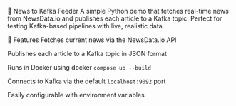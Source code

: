 📨 News to Kafka Feeder
A simple Python demo that fetches real-time news from NewsData.io and publishes each article to a Kafka topic. Perfect for testing Kafka-based pipelines with live, realistic data.

🔧 Features
Fetches current news via the NewsData.io API

Publishes each article to a Kafka topic in JSON format

Runs in Docker using docker ```compose up --build```

Connects to Kafka via the default ```localhost:9092``` port

Easily configurable with environment variables
